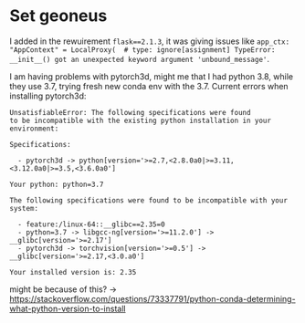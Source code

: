 # Set geoneus

I added in the rewuirement `flask==2.1.3`, it was giving issues like `app_ctx: "AppContext" = LocalProxy(  # type: ignore[assignment]
TypeError: __init__() got an unexpected keyword argument 'unbound_message'`.

I am having problems with pytorch3d, might me that I had python 3.8, while they use 3.7, trying fresh new conda env with the 3.7.
Current errors when installing pytorch3d: 
```
UnsatisfiableError: The following specifications were found
to be incompatible with the existing python installation in your environment:

Specifications:

  - pytorch3d -> python[version='>=2.7,<2.8.0a0|>=3.11,<3.12.0a0|>=3.5,<3.6.0a0']
  
Your python: python=3.7

The following specifications were found to be incompatible with your system:

  - feature:/linux-64::__glibc==2.35=0
  - python=3.7 -> libgcc-ng[version='>=11.2.0'] -> __glibc[version='>=2.17']
  - pytorch3d -> torchvision[version='>=0.5'] -> __glibc[version='>=2.17,<3.0.a0']

Your installed version is: 2.35
```
might be because of this? -> https://stackoverflow.com/questions/73337791/python-conda-determining-what-python-version-to-install

